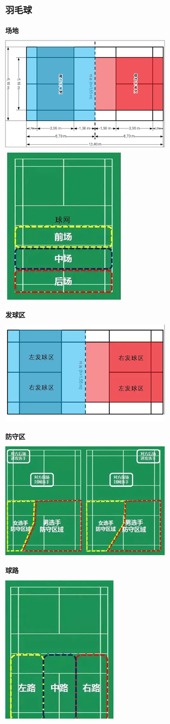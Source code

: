 # 羽毛球

## 场地

![](./src/羽毛球场地.gif)


![](./src/羽毛球场地划分.jpg)



## 发球区

![](./src/羽毛球发球区.jpg)


## 防守区

![](./src/羽毛球防守区域.jpg)


## 球路

![](./src/羽毛球路划分.jpg)